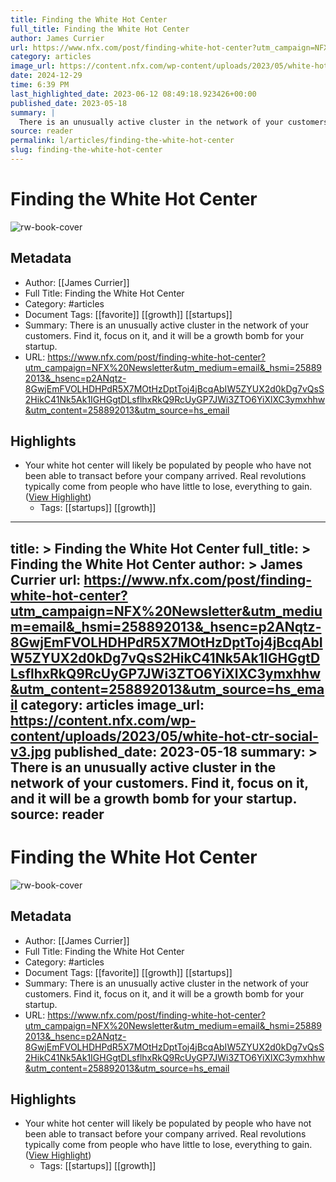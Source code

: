 ```yaml
---
title: Finding the White Hot Center
full_title: Finding the White Hot Center
author: James Currier
url: https://www.nfx.com/post/finding-white-hot-center?utm_campaign=NFX%20Newsletter&utm_medium=email&_hsmi=258892013&_hsenc=p2ANqtz-8GwjEmFVOLHDHPdR5X7MOtHzDptToj4jBcqAbIW5ZYUX2d0kDg7vQsS2HikC41Nk5Ak1IGHGgtDLsflhxRkQ9RcUyGP7JWi3ZTO6YiXlXC3ymxhhw&utm_content=258892013&utm_source=hs_email
category: articles
image_url: https://content.nfx.com/wp-content/uploads/2023/05/white-hot-ctr-social-v3.jpg
date: 2024-12-29
time: 6:39 PM
last_highlighted_date: 2023-06-12 08:49:18.923426+00:00
published_date: 2023-05-18
summary: |
  There is an unusually active cluster in the network of your customers. Find it, focus on it, and it will be a growth bomb for your startup.
source: reader
permalink: l/articles/finding-the-white-hot-center
slug: finding-the-white-hot-center
---
```

# Finding the White Hot Center

![rw-book-cover](https://content.nfx.com/wp-content/uploads/2023/05/white-hot-ctr-social-v3.jpg)

## Metadata
- Author: [[James Currier]]
- Full Title: Finding the White Hot Center
- Category: #articles
- Document Tags: [[favorite]] [[growth]] [[startups]] 
- Summary: There is an unusually active cluster in the network of your customers. Find it, focus on it, and it will be a growth bomb for your startup.
- URL: https://www.nfx.com/post/finding-white-hot-center?utm_campaign=NFX%20Newsletter&utm_medium=email&_hsmi=258892013&_hsenc=p2ANqtz-8GwjEmFVOLHDHPdR5X7MOtHzDptToj4jBcqAbIW5ZYUX2d0kDg7vQsS2HikC41Nk5Ak1IGHGgtDLsflhxRkQ9RcUyGP7JWi3ZTO6YiXlXC3ymxhhw&utm_content=258892013&utm_source=hs_email

## Highlights
- Your white hot center will likely be populated by people who have not been able to transact before your company arrived. Real revolutions typically come from people who have little to lose, everything to gain. ([View Highlight](https://read.readwise.io/read/01h2qcq5vmz05j82033tyree29))
    - Tags: [[startups]] [[growth]] 


---
title: >
  Finding the White Hot Center
full_title: >
  Finding the White Hot Center
author: >
  James Currier
url: https://www.nfx.com/post/finding-white-hot-center?utm_campaign=NFX%20Newsletter&utm_medium=email&_hsmi=258892013&_hsenc=p2ANqtz-8GwjEmFVOLHDHPdR5X7MOtHzDptToj4jBcqAbIW5ZYUX2d0kDg7vQsS2HikC41Nk5Ak1IGHGgtDLsflhxRkQ9RcUyGP7JWi3ZTO6YiXlXC3ymxhhw&utm_content=258892013&utm_source=hs_email
category: articles
image_url: https://content.nfx.com/wp-content/uploads/2023/05/white-hot-ctr-social-v3.jpg
published_date: 2023-05-18
summary: >
  There is an unusually active cluster in the network of your customers. Find it, focus on it, and it will be a growth bomb for your startup.
source: reader
---
# Finding the White Hot Center

![rw-book-cover](https://content.nfx.com/wp-content/uploads/2023/05/white-hot-ctr-social-v3.jpg)

## Metadata
- Author: [[James Currier]]
- Full Title: Finding the White Hot Center
- Category: #articles
- Document Tags: [[favorite]] [[growth]] [[startups]] 
- Summary: There is an unusually active cluster in the network of your customers. Find it, focus on it, and it will be a growth bomb for your startup.
- URL: https://www.nfx.com/post/finding-white-hot-center?utm_campaign=NFX%20Newsletter&utm_medium=email&_hsmi=258892013&_hsenc=p2ANqtz-8GwjEmFVOLHDHPdR5X7MOtHzDptToj4jBcqAbIW5ZYUX2d0kDg7vQsS2HikC41Nk5Ak1IGHGgtDLsflhxRkQ9RcUyGP7JWi3ZTO6YiXlXC3ymxhhw&utm_content=258892013&utm_source=hs_email

## Highlights
- Your white hot center will likely be populated by people who have not been able to transact before your company arrived. Real revolutions typically come from people who have little to lose, everything to gain. ([View Highlight](https://read.readwise.io/read/01h2qcq5vmz05j82033tyree29))
    - Tags: [[startups]] [[growth]] 


